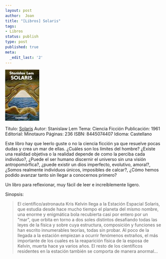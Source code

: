 ```yaml
---
layout: post
author:  Joan
title: "[Libros] Solaris"
tags:
- Libros
status: publish
type: post
published: true
meta:
  _edit_last: '2'
---
```

<img src="../images_posts/solaris.jpg" alt="">

Título: <a href="http://www.elcorteingles.es/libros/producto/libro_descripcion.asp?CODIISBN=8445074407">Solaris</a>
Autor: Stanislaw Lem
Tema: Ciencia Ficción
Publicaci&oacute;n: 1961
Editorial: Minotauro
Páginas: 236
ISBN: 8445074407
Idioma: Castellano

Este libro hay que leerlo guste o no la ciencia ficción ya que resuelve pocas dudas y crea un mar de ellas. ¿Cuáles son los límites del hombre? ¿Existe una realidad objetiva o la realidad depende de como la perciba cada individuo?, ¿Puede el ser humano discernir el universo sin una visión antropomórfica?, ¿puede existir un dios imperfecto, evolutivo, amoral?, ¿Somos realmente individuos únicos, imposibles de calcar?, ¿Cómo hemos podido avanzar tanto sin llegar a conocernos primero?

Un libro para reflexionar, muy fácil de leer e increíblemente ligero.

Sinopsis:
> El científico/astronauta Kris Kelvin llega a la Estación Espacial Solaris, que estudia desde hace mucho tiempo el planeta del mismo nombre, una enorme y enigmática bola recubierta casi por entero por un "mar", que orbita en torno a dos soles distintos desafiando todas las leyes de la física y sobre cuya estructura, composición y funciones se han escrito innumerables teorías, todas sin probar. Al poco de la llegada a la estación empiezan a ocurrir fenómenos extraños, el más importante de los cuales es la reaparición física de la esposa de Kelvin, muerta hace ya varios años. El resto de los científicos residentes en la estación también se comporta de manera anormal...
